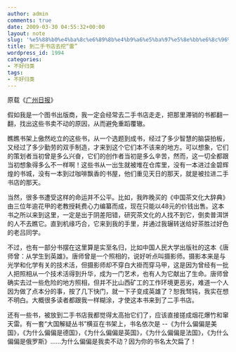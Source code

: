 ```yaml
---
author: admin
comments: true
date: 2009-03-30 04:55:32+00:00
layout: note
slug: '%e5%88%b0%e4%ba%8c%e6%89%8b%e4%b9%a6%e5%ba%97%e5%8e%bb%e6%8c%96%e2%80%9c%e9%9b%b7%e2%80%9d'
title: 到二手书店去挖“雷”
wordpress_id: 1994
categories:
- 不好归类
tags:
- 不好归类
---
```


原载《[广州日报](http://gzdaily.dayoo.com/html/2009-03/28/content_516926.htm)》

假如我是一个图书出版商，我一定会经常去二手书店走走，把那里滞销的书都翻一翻，找出这些书卖不动的原因，从而避免重蹈覆辙。

瞧瞧书架上傲然屹立的这些书，从一个选题到成书，经过了多少智慧的脑袋拍板，又经过了多少勤劳的双手制造，才来到这个它们本不该来的地方。可以想象，它们的策划者当初曾是多么兴奋，它们的创作者当初是多么辛苦，然而，这一切全都跟当初想象得多么不一样啊！这些书从一出生就被堆在仓库里，没有一本进过金碧辉煌的书城，没有一本到过咖啡飘香的书屋，他们重见天日的那天，就是被拉进二手书店的那天。

当然，很多书遭受这样的命运并不公平。比如，我昨晚买的《中国茶文化大辞典》由三位年逾花甲的老教授耗费心力编纂而成，现在只能以48元的价钱出售。这本书之所以来到这里，一定是出于阴差阳错，研究茶文化的人找不到它，倒卖普洱饼的人不去瞧它。直到机缘巧合，它来到我的手里，并通过我辗转送给好茶胜过好色的老吕同学。

不过，也有一部分书摆在这里算是实至名归，比如中国人民大学出版社的这本《唐师曾：从学生到英雄》。唐师曾是一个照相的，说好听点叫摄影师。摄影本来是与光学和化学有关的技术活，但摄影师却不穿白大褂而穿马甲，这是因为曾经有一批人把照相从一个技术活得到升华，成为一门艺术，也有人为它献出了生命。唐师曾确实去过一些危险的地方照相，但并不比山西矿工的工作环境更恶劣，难道一个人因为做了点本分的事，按了几下快门，就一下子变成英雄了？恕我驽钝，我实在想不明白。大概很多读者都跟我一样糊涂，才使这本书来到了二手书店。

还有一些书，被放到二手书店我都觉得太高抬它们了，应该直接搓成烟花爆竹和窜天雷。有一套“大国解疑丛书”横亘在书架上，书名依次是 --《为什么偏偏是美国》，《为什么偏偏是德国》，《为什么偏偏是英国》，《为什么偏偏是法国》，《为什么偏偏是俄罗斯》……为什么偏偏是我卖不动？因为你的书名太欠扁了！
